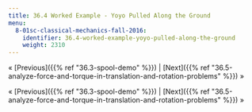 ```yaml
---
title: 36.4 Worked Example - Yoyo Pulled Along the Ground
menu:
  8-01sc-classical-mechanics-fall-2016:
    identifier: 36.4-worked-example-yoyo-pulled-along-the-ground
    weight: 2310
---
```

« [Previous]({{% ref "36.3-spool-demo" %}}) | [Next]({{% ref "36.5-analyze-force-and-torque-in-translation-and-rotation-problems" %}}) »

« [Previous]({{% ref "36.3-spool-demo" %}}) | [Next]({{% ref "36.5-analyze-force-and-torque-in-translation-and-rotation-problems" %}}) »